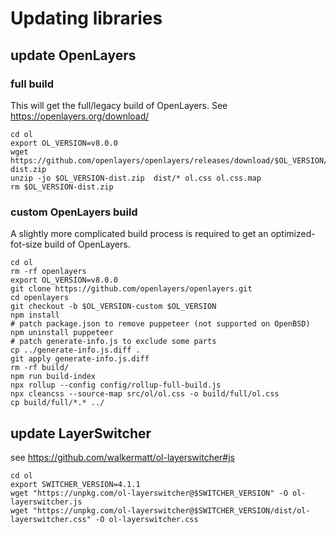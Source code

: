 # Updating libraries

## update OpenLayers

### full build
This will get the full/legacy build of OpenLayers. See https://openlayers.org/download/

```shell
cd ol
export OL_VERSION=v8.0.0
wget https://github.com/openlayers/openlayers/releases/download/$OL_VERSION/$OL_VERSION-dist.zip
unzip -jo $OL_VERSION-dist.zip  dist/* ol.css ol.css.map
rm $OL_VERSION-dist.zip
```

### custom OpenLayers build

A slightly more complicated build process is required to get an optimized-fot-size build of OpenLayers.

```shell
cd ol
rm -rf openlayers
export OL_VERSION=v8.0.0
git clone https://github.com/openlayers/openlayers.git
cd openlayers
git checkout -b $OL_VERSION-custom $OL_VERSION
npm install
# patch package.json to remove puppeteer (not supported on OpenBSD)
npm uninstall puppeteer
# patch generate-info.js to exclude some parts
cp ../generate-info.js.diff .
git apply generate-info.js.diff
rm -rf build/
npm run build-index
npx rollup --config config/rollup-full-build.js
npx cleancss --source-map src/ol/ol.css -o build/full/ol.css
cp build/full/*.* ../
```

## update LayerSwitcher

see https://github.com/walkermatt/ol-layerswitcher#js

```shell
cd ol
export SWITCHER_VERSION=4.1.1
wget "https://unpkg.com/ol-layerswitcher@$SWITCHER_VERSION" -O ol-layerswitcher.js
wget "https://unpkg.com/ol-layerswitcher@$SWITCHER_VERSION/dist/ol-layerswitcher.css" -O ol-layerswitcher.css
```
